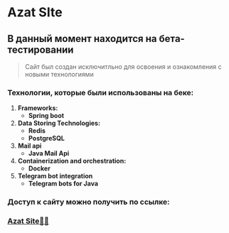  # __Azat SIte__
 ## **В данный момент находится на бета-тестировании**
 > Сайт был создан исключитльно для освоения и ознакомления с новыми технологиями
 

### __Технологии, которые были использованы на беке:__
1. **Frameworks:**
   - __Spring boot__
2. **Data Storing Technologies:**
    - __Redis__
    - __PostgreSQL__
3. **Mail api** 
    - __Java Mail Api__
4. **Containerization and orchestration:**
    - __Docker__ 
5. **Telegram bot integration** 
    - __Telegram bots for Java__


### Доступ к сайту можно получить по ссылке: 

### [Azat Site🥸😤](http://se.ifmo.shop:8081)
